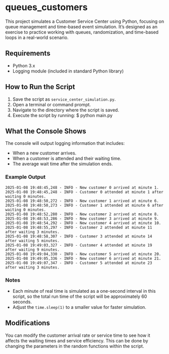 # queues_customers
This project simulates a Customer Service Center using Python, focusing on queue management and time-based event simulation. It’s designed as an exercise to practice working with queues, randomization, and time-based loops in a real-world scenario. 

## Requirements
- Python 3.x
- Logging module (included in standard Python library)

## How to Run the Script
1. Save the script as `service_center_simulation.py`.
2. Open a terminal or command prompt.
3. Navigate to the directory where the script is saved.
4. Execute the script by running: $ python main.py


## What the Console Shows
The console will output logging information that includes:
- When a new customer arrives.
- When a customer is attended and their waiting time.
- The average wait time after the simulation ends.

### Example Output
```text
2025-01-08 19:48:45,248 - INFO - New customer 0 arrived at minute 1.
2025-01-08 19:48:45,248 - INFO - Customer 0 attended at minute 1 after waiting 0 minutes.
2025-01-08 19:48:50,272 - INFO - New customer 1 arrived at minute 6.
2025-01-08 19:48:50,273 - INFO - Customer 1 attended at minute 6 after waiting 0 minutes.
2025-01-08 19:48:52,280 - INFO - New customer 2 arrived at minute 8.
2025-01-08 19:48:53,286 - INFO - New customer 3 arrived at minute 9.
2025-01-08 19:48:54,292 - INFO - New customer 4 arrived at minute 10.
2025-01-08 19:48:55,297 - INFO - Customer 2 attended at minute 11 after waiting 3 minutes.
2025-01-08 19:48:58,307 - INFO - Customer 3 attended at minute 14 after waiting 5 minutes.
2025-01-08 19:49:03,327 - INFO - Customer 4 attended at minute 19 after waiting 9 minutes.
2025-01-08 19:49:04,330 - INFO - New customer 5 arrived at minute 20.
2025-01-08 19:49:05,336 - INFO - New customer 6 arrived at minute 21.
2025-01-08 19:49:07,347 - INFO - Customer 5 attended at minute 23 after waiting 3 minutes.
```

### Notes
- Each minute of real time is simulated as a one-second interval in this script, so the total run time of the script will be approximately 60 seconds.
- Adjust the `time.sleep(1)` to a smaller value for faster simulation.

## Modifications
You can modify the customer arrival rate or service time to see how it affects the waiting times and service efficiency. This can be done by changing the parameters in the random functions within the script.
